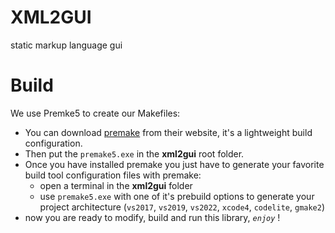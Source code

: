 <link rel="stylesheet" href="./style.css">

# XML2GUI
static markup language gui

# Build

We use Premke5 to create our Makefiles:  

- You can download [premake](https://premake.github.io/) from their website, it's a lightweight build configuration.  
- Then put the `premake5.exe` in the **xml2gui** <underline>root</underline> folder.  
- Once you have installed premake you just have to generate your favorite build tool configuration files with premake:
    - open a terminal in the **xml2gui** folder  
    - use `premake5.exe` with one of it's prebuild options to generate your project architecture (`vs2017`, `vs2019`, `vs2022`, `xcode4`, `codelite`, `gmake2`)
- now you are ready to modify, build and run this library, *`enjoy`* !
